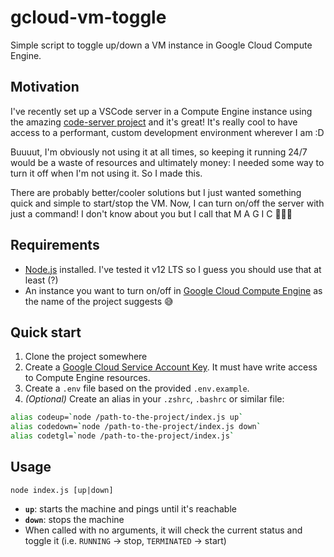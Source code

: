 # gcloud-vm-toggle

Simple script to toggle up/down a VM instance in Google Cloud Compute Engine.

## Motivation

I've recently set up a VSCode server in a Compute Engine instance using the amazing [code-server project](https://github.com/cdr/code-server) and it's great! It's really cool to have access to a performant, custom development environment wherever I am :D

Buuuut, I'm obviously not using it at all times, so keeping it running 24/7 would be a waste of resources and ultimately money: I needed some way to turn it off when I'm not using it. So I made this.

There are probably better/cooler solutions but I just wanted something quick and simple to start/stop the VM. Now, I can turn on/off the server with just a command! I don't know about you but I call that M A G I C 🎩🐇✨

## Requirements

- [Node.js](https://nodejs.org/en/) installed. I've tested it v12 LTS so I guess you should use that at least (?)
- An instance you want to turn on/off in [Google Cloud Compute Engine](https://cloud.google.com/compute) as the name of the project suggests 😅

## Quick start

1. Clone the project somewhere
1. Create a [Google Cloud Service Account Key](https://cloud.google.com/docs/authentication/getting-started). It must have write access to Compute Engine resources.
1. Create a `.env` file based on the provided `.env.example`.
1. _(Optional)_ Create an alias in your `.zshrc`, `.bashrc` or similar file:

```bash
alias codeup=`node /path-to-the-project/index.js up`
alias codedown=`node /path-to-the-project/index.js down`
alias codetgl=`node /path-to-the-project/index.js`
```

## Usage

`node index.js [up|down]`

- **`up`**: starts the machine and pings until it's reachable
- **`down`**: stops the machine
- When called with no arguments, it will check the current status and toggle it (i.e. `RUNNING` -> stop, `TERMINATED` -> start)
